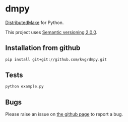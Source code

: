 # dmpy
[DistributedMake](https://github.com/wkretzsch/DM) for Python.

This project uses [Semantic versioning 2.0.0](http://semver.org/spec/v2.0.0.html).

## Installation from github

```bash
pip install git+git://github.com/kvg/dmpy.git
```

## Tests

```bash
python example.py
```

## Bugs

Please raise an issue on [the github page](https://github.com/kvg/dmpy) to report a bug.
